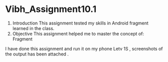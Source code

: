 # Vibh_Assignment10.1

1. Introduction
This assignment tested my skills in Android fragment learned in the class.
2. Objective
This assignment helped me to master the concept of:
Fragment

I have done this assignment and run it on my phone Letv 1S , screenshots of the output has been attached .

